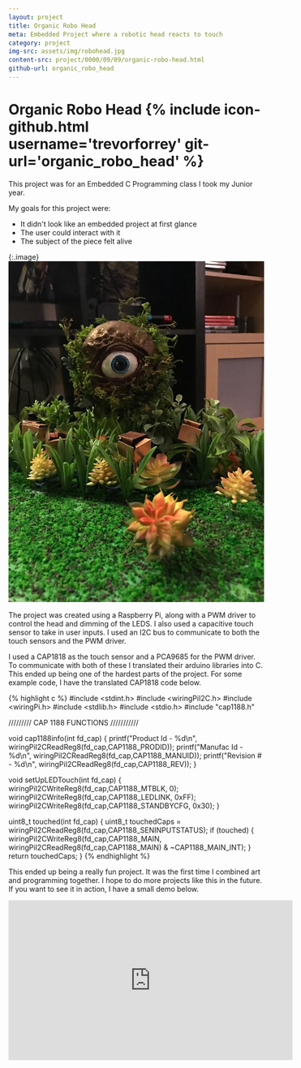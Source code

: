 ```yaml
---
layout: project
title: Organic Robo Head
meta: Embedded Project where a robotic head reacts to touch
category: project
img-src: assets/img/robohead.jpg
content-src: project/0000/09/09/organic-robo-head.html
github-url: organic_robo_head
---
```


# Organic Robo Head {% include icon-github.html username='trevorforrey' git-url='organic_robo_head' %}

This project was for an Embedded C Programming class I took my Junior year.

My goals for this project were:

* It didn't look like an embedded project at first glance
* The user could interact with it
* The subject of the piece felt alive

{:.image}
![Alt text](assets/img/robohead.jpg "My Title")

The project was created using a Raspberry Pi, along with a PWM driver to control the head and dimming of the LEDS. I also used a capacitive touch sensor to take in
user inputs. I used an I2C bus to communicate to both the touch sensors and the PWM driver.

I used a CAP1818 as the touch sensor and a PCA9685 for the PWM driver. To communicate with
both of these I translated their arduino libraries into C. This ended up being one of the
hardest parts of the project. For some example code, I have the translated CAP1818 code below.

{% highlight c %}
#include <stdint.h>
#include <wiringPiI2C.h>
#include <wiringPi.h>
#include <stdlib.h>
#include <stdio.h>
#include "cap1188.h"

///////// CAP 1188 FUNCTIONS ///////////

void cap1188info(int fd_cap) {
	printf("Product Id - %d\n", wiringPiI2CReadReg8(fd_cap,CAP1188_PRODID));
	printf("Manufac Id - %d\n", wiringPiI2CReadReg8(fd_cap,CAP1188_MANUID));
	printf("Revision # - %d\n", wiringPiI2CReadReg8(fd_cap,CAP1188_REV));
}


void setUpLEDTouch(int fd_cap) {
	wiringPiI2CWriteReg8(fd_cap,CAP1188_MTBLK, 0);
	wiringPiI2CWriteReg8(fd_cap,CAP1188_LEDLINK, 0xFF);
	wiringPiI2CWriteReg8(fd_cap,CAP1188_STANDBYCFG, 0x30);
}


uint8_t touched(int fd_cap) {
	uint8_t touchedCaps = wiringPiI2CReadReg8(fd_cap,CAP1188_SENINPUTSTATUS);
	if (touched) {
		wiringPiI2CWriteReg8(fd_cap,CAP1188_MAIN, wiringPiI2CReadReg8(fd_cap,CAP1188_MAIN) & ~CAP1188_MAIN_INT);
	}
	return touchedCaps;
}
{% endhighlight %}

This ended up being a really fun project. It was the first time I combined art
and programming together. I hope to do more projects like this in the future.
If you want to see it in action, I have a small demo below.


<iframe width="560" height="315" align="middle" src="https://www.youtube.com/embed/FqyfqyQukl8" frameborder="0" allowfullscreen></iframe>
